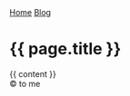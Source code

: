 <html lang="en">
  <head>
    <meta charset="utf-8">
    <title>TITLE</title>
    
  </head>
  <body>
    <nav>
      <a href="/">Home</a>
      <a href="/blog/">Blog</a>
    </nav>
    <h1>{{ page.title }}</h1>
    <section>
      {{ content }}
    </section>
    <footer>
      &copy; to me
    </footer>
  </body>
</html>

